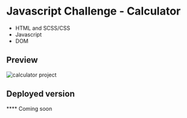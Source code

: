 # Javascript Challenge - Calculator
- HTML and SCSS/CSS
- Javascript
- DOM

## Preview
![calculator project](https://user-images.githubusercontent.com/48991462/151392103-18c2236c-67a2-4beb-8f15-a0c33312c1b5.png)

## Deployed version
**** Coming soon
